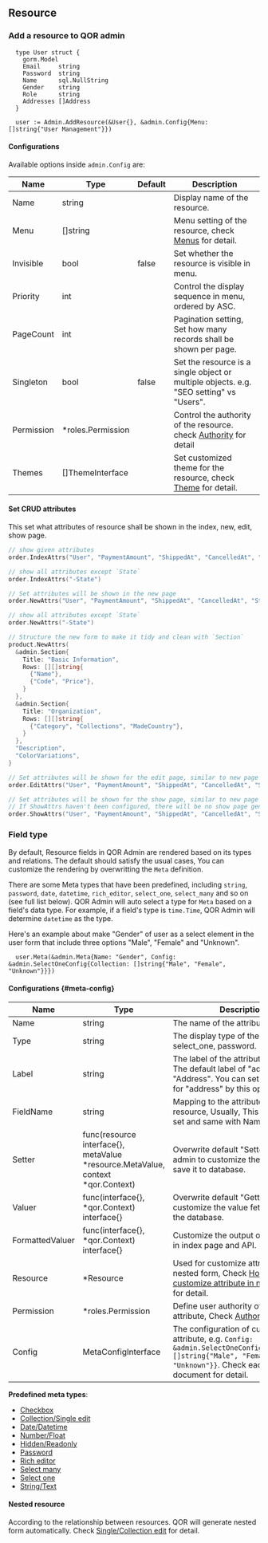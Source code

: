 ## Resource

### Add a resource to QOR admin

```
  type User struct {
    gorm.Model
    Email     string
    Password  string
    Name      sql.NullString
    Gender    string
    Role      string
    Addresses []Address
  }

  user := Admin.AddResource(&User{}, &admin.Config{Menu: []string{"User Management"}})
```

#### Configurations

Available options inside `admin.Config` are:

| Name | Type | Default | Description |
| --- | --- | --- | --- |
| Name | string |  | Display name of the resource. |
| Menu | []string |  | Menu setting of the resource, check [Menus](../chapter2/menus.md#h1) for detail. |
| Invisible | bool | false | Set whether the resource is visible in menu. |
| Priority | int |  | Control the display sequence in menu, ordered by ASC. |
| PageCount | int |  | Pagination setting, Set how many records shall be shown per page. |
| Singleton | bool | false | Set the resource is a single object or multiple objects. e.g. "SEO setting" vs "Users". |
| Permission | *roles.Permission |  | Control the authority of the resource. check [Authority](../chapter2/authority.md#h1) for detail |
| Themes | []ThemeInterface |  | Set customized theme for the resource, check [Theme](../chapter2/theme.md#h1) for detail. |

#### Set CRUD attributes

This set what attributes of resource shall be shown in the index, new, edit, show page.

```go
// show given attributes
order.IndexAttrs("User", "PaymentAmount", "ShippedAt", "CancelledAt", "State", "ShippingAddress")

// show all attributes except `State`
order.IndexAttrs("-State")

// Set attributes will be shown in the new page
order.NewAttrs("User", "PaymentAmount", "ShippedAt", "CancelledAt", "State", "ShippingAddress")

// show all attributes except `State`
order.NewAttrs("-State")

// Structure the new form to make it tidy and clean with `Section`
product.NewAttrs(
  &admin.Section{
    Title: "Basic Information",
    Rows: [][]string{
      {"Name"},
      {"Code", "Price"},
    }
  },
  &admin.Section{
    Title: "Organization",
    Rows: [][]string{
      {"Category", "Collections", "MadeCountry"},
    }
  },
  "Description",
  "ColorVariations",
}

// Set attributes will be shown for the edit page, similar to new page
order.EditAttrs("User", "PaymentAmount", "ShippedAt", "CancelledAt", "State", "ShippingAddress")

// Set attributes will be shown for the show page, similar to new page
// If ShowAttrs haven't been configured, there will be no show page generated, by will show the edit from instead
order.ShowAttrs("User", "PaymentAmount", "ShippedAt", "CancelledAt", "State", "ShippingAddress")
```

### Field type

By default, Resource fields in QOR Admin are rendered based on its types and relations. The default should satisfy the usual cases, You can customize the rendering by overwritting the `Meta` definition.

There are some Meta types that have been predefined, including `string`, `password`, `date`, `datetime`, `rich_editor`, `select_one`, `select_many` and so on (see full list below). QOR Admin will auto select a type for `Meta` based on a field's data type. For example, if a field's type is `time.Time`, QOR Admin will determine `datetime` as the type.

Here's an example about make "Gender" of user as a select element in the user form that include three options "Male", "Female" and "Unknown".

```
  user.Meta(&admin.Meta{Name: "Gender", Config: &admin.SelectOneConfig{Collection: []string{"Male", "Female", "Unknown"}}})
```

#### Configurations {#meta-config}

| Name | Type | Description |
| --- | --- | --- |
| Name | string | The name of the attribute |
| Type | string | The display type of the attribute, e.g. select_one, password.|
| Label | string | The label of the attribute in the form. The default label of "address" is "Address". You can set another label for "address" by this option.|
| FieldName | string | Mapping to the attribute name in the resource, Usually, This is no need to set and same with Name by default. |
| Setter| func(resource interface{}, metaValue *resource.MetaValue, context *qor.Context) | Overwrite default "Setter" of QOR admin to customize the value before save it to database. |
| Valuer | func(interface{}, *qor.Context) interface{} | Overwrite default "Getter" logic to customize the value fetched from the database. |
| FormattedValuer | func(interface{}, *qor.Context) interface{} | Customize the output of the attribute in index page and API. |
| Resource | *Resource | Used for customize attribute in nested form, Check [How to customize attribute in nested form](../metas/collection-edit.md) for detail. |
| Permission | *roles.Permission | Define user authority of this attribute, Check [Authority](authority.md) for detail. |
| Config | MetaConfigInterface | The configuration of current type of attribute, e.g. `Config: &admin.SelectOneConfig{Collection: []string{"Male", "Female", "Unknown"}}`. Check each meta document for detail. |

**Predefined meta types**:

- [Checkbox](../metas/checkbox.md)
- [Collection/Single edit](../metas/collection-edit.md)
- [Date/Datetime](../metas/date.md)
- [Number/Float](../metas/number.md)
- [Hidden/Readonly](../metas/hidden-readonly.md)
- [Password](../metas/password.md)
- [Rich editor](../metas/rich-editor.md)
- [Select many](../metas/select-many.md)
- [Select one](../metas/select-one.md)
- [String/Text](../metas/text-input.md)

#### Nested resource

According to the relationship between resources. QOR will generate nested form automatically. Check [Single/Collection edit](../metas/collection-edit.md) for detail.
